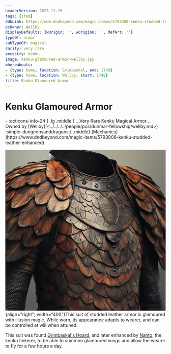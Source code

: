 ```yaml
---
headerVersion: 2023.11.25
tags: [item]
ddbLink: https://www.dndbeyond.com/magic-items/5793008-kenku-studded-leather-enhanced
pcOwner: Wellby
displayDefaults: {wOrigin: '', wOriginU: '', defArt: ''}
typeOf: armor
subTypeOf: magical
rarity: very rare
ancestry: kenku
image: kenku-glamoured-armor-wellby.jpy
whereabouts:
- {type: home, location: Grimbaskal, end: 1748}
- {type: home, location: Wellby, start: 1748}
title: Kenku Glamoured Armor
---
```

# Kenku Glamoured Armor
<div class="grid cards ext-narrow-margin ext-one-column" markdown>
- :octicons-info-24:{ .lg .middle } __Very Rare Kenku Magical Armor__  
   Owned by [Wellby](<../../../../people/pcs/dunmar-fellowship/wellby.md>)  
    :simple-dungeonsanddragons:{ .middle} [Mechanics](https://www.dndbeyond.com/magic-items/5793008-kenku-studded-leather-enhanced) 
</div>


![Kenku Glamoured Armor Wellby](../../../../assets/kenku-glamoured-armor-wellby.jpg){align="right"; width="400"}This suit of studded leather armor is glamoured with illusion magic. While worn, its appearance adapts to wearer, and can be controlled at will when attuned. 

This suit was found [Grimbaskal's Hoard](<../grimbaskal-s-hoard.md>), and later enhanced by [Nahto](<../../../../people/kenku/nahto.md>), the kenku tinkerer, to be able to summon glamoured wings and allow the wearer to fly for a few hours a day. 

